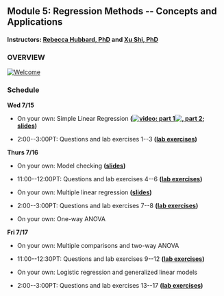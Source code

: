 ## Module 5: Regression Methods -- Concepts and Applications 
#### Instructors: [Rebecca Hubbard, PhD](https://www.med.upenn.edu/ehr-stats) and [Xu Shi, PhD](https://www.xuritashi.com)

### OVERVIEW
[![Welcome](https://img.youtube.com/vi/Q4tfbR9jbsg/sddefault.jpg)](https://youtu.be/Q4tfbR9jbsg)

### Schedule

**Wed 7/15**

* On your own: Simple Linear Regression **([![video: part 1](https://youtu.be/wEK9nDqf5lE)](https://youtu.be/wEK9nDqf5lE)[![, part 2](https://youtu.be/yrJLAc3JwNo)](https://youtu.be/yrJLAc3JwNo); [slides](/slides/1_SimpleLinearRegression.pdf))**

* 2:00--3:00PT: Questions and lab exercises 1--3  **([lab exercises](/slides/2020_SISG_5_Labs.pdf))**


**Thurs 7/16**

* On your own: Model checking **([slides](/slides/2_ModelChecking.pdf))**

* 11:00--12:00PT: Questions and lab exercises 4--6  **([lab exercises](/slides/2020_SISG_5_Labs.pdf))**

* On your own: Multiple linear regression **([slides](/slides/3_MultipleLinearRegression.pdf))**

* 2:00--3:00PT: Questions and lab exercises 7--8  **([lab exercises](/slides/2020_SISG_5_Labs.pdf))**

* On your own: One-way ANOVA

**Fri 7/17**

* On your own: Multiple comparisons and two-way ANOVA

* 11:00--12:30PT: Questions and lab exercises 9--12  **([lab exercises](/slides/2020_SISG_5_Labs.pdf))**

* On your own: Logistic regression and generalized linear models

* 2:00--3:00PT: Questions and lab exercises 13--17  **([lab exercises](/slides/2020_SISG_5_Labs.pdf))**


